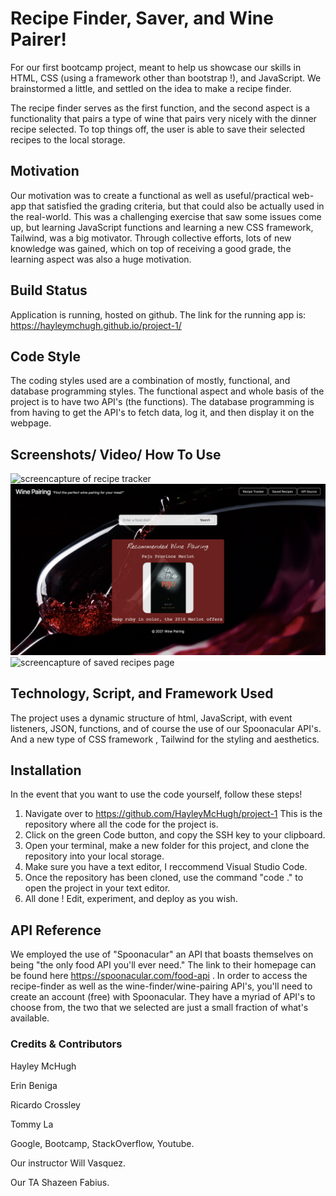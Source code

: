 # Recipe Finder, Saver, and Wine Pairer! 

For our first bootcamp project, meant to help us showcase our skills in HTML, CSS (using a framework other than bootstrap !), and JavaScript. We brainstormed a little, and settled on the idea to make a recipe finder. 

The recipe finder serves as the first function, and the second aspect is a functionality that pairs a type  of wine that pairs very nicely with the dinner recipe selected. To top things off, the user is able to save their selected recipes to the local storage.

## Motivation

Our motivation was to create a functional as well as useful/practical web-app that satisfied the grading criteria, but that could also be actually used in the real-world. This was a challenging exercise that saw some issues come up, but learning JavaScript functions and  learning a new CSS framework, Tailwind, was a big motivator. Through collective efforts, lots of new knowledge was gained, which on top of receiving a good grade, the learning aspect was also a huge motivation. 

## Build Status

Application is running, hosted on github. The link for the running app is: https://hayleymchugh.github.io/project-1/

## Code Style 
The coding styles used are a combination of mostly, functional, and database programming styles. The functional aspect and whole basis of the project is to have two API's (the functions). The database programming is from having to get the API's to fetch data, log it, and then display it on the webpage.

## Screenshots/ Video/ How To Use
<img src="./assets/images/recipesscreenshot.jpg" alt="screencapture of recipe tracker">
<img src="./assets/images/winescreenshot.jpg" alt="screencapture of wine pairer">
<img src="./assets/images/savedscreenshot.jpg" alt="screencapture of saved recipes page">

## Technology,  Script, and Framework Used
The project uses a dynamic structure of html, JavaScript, with event listeners, JSON, functions, and of course the use of our Spoonacular API's. And a new type of CSS framework , Tailwind for the styling and aesthetics. 

## Installation
In the event that you want to use the code yourself, follow these steps!
1. Navigate over to https://github.com/HayleyMcHugh/project-1 This is the repository where all the code for the project is.
2. Click on the green Code button, and copy the SSH key to your clipboard.
3. Open your terminal, make a new folder for this project, and clone the repository into your local storage.
4. Make sure you have a text editor, I reccommend Visual Studio Code. 
5. Once the repository has been cloned, use the command "code ." to open the project in your text editor.
6. All done ! Edit, experiment, and deploy as you wish. 

## API Reference
We employed the use of "Spoonacular" an API that boasts themselves on being "the only food API you'll ever need." The link to their homepage can be found here https://spoonacular.com/food-api . In order to access the recipe-finder as well as the wine-finder/wine-pairing API's, you'll need to create an account (free) with Spoonacular. They have a myriad of API's to choose from, the two that we selected are just a small fraction of what's available. 

### Credits & Contributors

Hayley McHugh

Erin Beniga 

Ricardo Crossley

Tommy La 

Google, Bootcamp, StackOverflow, Youtube. 

Our instructor Will Vasquez. 

Our TA Shazeen Fabius.